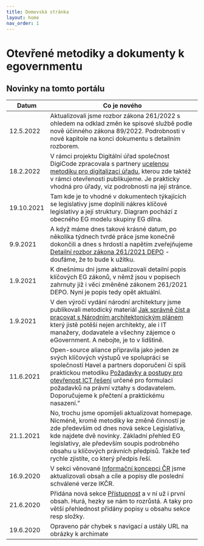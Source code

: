 ```yaml
---
title: Domovská stránka
layout: home
nav_order: 1
---
```


# Otevřené metodiky a dokumenty k egovernmentu


## Novinky na tomto portálu

| Datum | Co je nového |
|-----|-----|
| 12.5.2022 | Aktualizovali jsme rozbor zákona 261/2022 s ohledem na odklad změn ke spisové službě podle nově účinného zákona 89/2022. Podrobnosti v nové kapitole na konci dokumentu s detailním rozborem. |
| 18.2.2022 | V rámci projektu Digitální úřad společnost DigiCode zpracovala s partnery [ucelenou metodiku pro digitalizaci úřadu](http://www.openczeg.cz//otevrene-metodiky/procesy/digiurad-metodika-digitalizace/), kterou zde taktéž v rámci otevřenosti publikujeme. Je prakticky vhodná pro úřady, viz podrobnosti na její stránce. |
| 19.10.2021 | Tam kde je to vhodné v dokumentech týkajících se legislativy jsme doplnili nákres klíčové legislativy a její struktury. Diagram pochází z obecného EG modelu skupiny EG dílna. |
| 9.9.2021 | A když máme dnes takové krásné datum, po několika týdnech tvrdé práce jsme konečně dokončili a dnes s hrdostí a napětím zveřejňujeme [Detailní rozbor zákona 261/2021 DEPO](http://www.openczeg.cz//otevrene-metodiky/legislativa/depo_rozbor/) - doufáme, že to bude k užitku.
| 1.9.2021 | K dnešnímu dni jsme aktualizovali detailní popis klíčových EG zákonů, v němž jsou v popisech zahrnuty již i věci změněné zákonem 261/2021 DEPO. Nyní je popis tedy opět aktuální. |
| 1.9.2021 | V den výročí vydání národní architektury jsme publikovali metodický materiál [Jak správně číst a pracovat s Národním architektonickým plánem](http://www.openczeg.cz//otevrene-metodiky/architektura/jak-na-nacr/NAP-jak-s-nim-pracovat/) který jistě potěší nejen architekty, ale i IT manažery, dodavatele a všechny zájemce o eGovernment. A nebojte, je to v lidštině. |
| 11.6.2021 | Open-source aliance připravila jako jeden ze svých klíčových výstupů ve spolupráci se společností Havel a partners doporučení či spíš praktickou metodiku [Požadavky a postupy pro otevřenost ICT řešení](otevrenost/pozadavky-postupy-otevrenost-ICT-reseni/) určené pro formulaci požadavků na právní vztahy s dodavatelem. Doporučujeme k přečtení a praktickému nasazení."
| 21.1.2021 | No, trochu jsme opomíjeli aktualizovat homepage. Nicméně, kromě metodiky ke změně činností je zde především od dnes nová sekce Legislativa, kde najdete dvě novinky. Základní přehled EG legislativy, ale především soupis podrobného obsahu u klíčových právních předpisů. Takže teď rychle zjistíte, co který předpis řeší. |
| 16.9.2020 | V sekci věnované [Informační koncepci ČR](architektura/jak-na-nacr/ikcr/) jsme aktualizovali obsah a cíle a popisy dle poslední schválené verze IKČR. |
| 21.6.2020 | Přidána nová sekce [Přístupnost](/pristupnost) a v ní už i první obsah. Hurá, hezky se nám to rozrůstá. A taky pro větší přehlednost přidány popisy u obsahu sekce resp složky. |
| 19.6.2020 | Opraveno pár chybek s navigací a ustály URL na obrázky k archimate |
